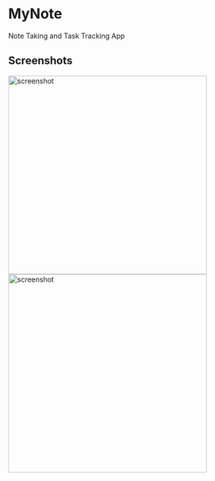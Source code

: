 # MyNote
Note Taking and Task Tracking App

## Screenshots

<p float="left">
<img src="images/Screenshot_1.png" height="400"  alt="screenshot"/>
<img src="images/Screenshot_1.png" height="400"  alt="screenshot"/>
</p>
